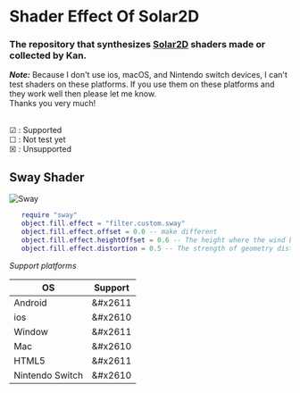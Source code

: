 # Shader Effect Of Solar2D
### The repository that synthesizes [Solar2D](https://solar2d.com) shaders made or collected by Kan.
***Note:***
Because I don't use ios, macOS, and Nintendo switch devices, I can't test shaders on these platforms. If you use them on these platforms and they work well then please let me know. <br>
Thanks you very much!

<br>
&#x2611; : Supported <br>
&#x2610; : Not test yet <br>
&#x2612; : Unsupported<br>

## Sway Shader
![Sway](https://i.imgur.com/b8xv2Ps.gif)


```Lua
   require "sway"
   object.fill.effect = "filter.custom.sway"
   object.fill.effect.offset = 0.0 -- make different
   object.fill.effect.heightOffset = 0.6 -- The height where the wind begins to move
   object.fill.effect.distortion = 0.5 -- The strength of geometry distortion.
```
*Support platforms*

| OS              |Support|
| -------------   | ------|
| Android         |&#x2611|
| ios             |&#x2610|
| Window          |&#x2611|
| Mac             |&#x2610|
| HTML5           |&#x2611|
| Nintendo Switch |&#x2610|

